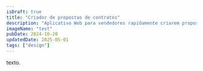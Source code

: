 ```yaml
---
isDraft: true
title: "Criador de propostas de contratos"
description: "Aplicativo Web para vendedores rapidamente criarem propostas visualmente atraentes em instantes."
imageName: "test"
pubDate: 2024-10-20
updatedDate: 2025-05-01
tags: ["design"]
---
```


texto.